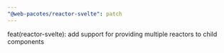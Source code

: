 ```yaml
---
"@web-pacotes/reactor-svelte": patch
---
```


feat(reactor-svelte): add support for providing multiple reactors to child components
